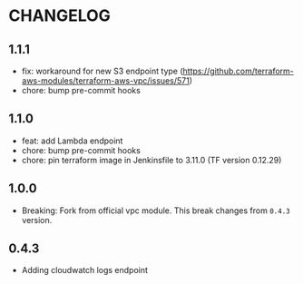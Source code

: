 # CHANGELOG

## 1.1.1

* fix: workaround for new S3 endpoint type (<https://github.com/terraform-aws-modules/terraform-aws-vpc/issues/571>)
* chore: bump pre-commit hooks

## 1.1.0

* feat: add Lambda endpoint
* chore: bump pre-commit hooks
* chore: pin terraform image in Jenkinsfile to 3.11.0 (TF version 0.12.29)

## 1.0.0

* Breaking: Fork from official vpc module. This break changes from `0.4.3` version.

## 0.4.3

* Adding cloudwatch logs endpoint
